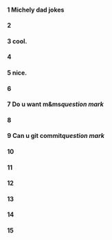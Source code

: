 #### 1 Michely dad jokes
#### 2
#### 3 cool.
#### 4
#### 5 nice.
#### 6
#### 7 Do u want m&ms*question mark*
#### 8
#### 9 Can u git commit*question mark*
#### 10
#### 11
#### 12
#### 13
#### 14
#### 15
